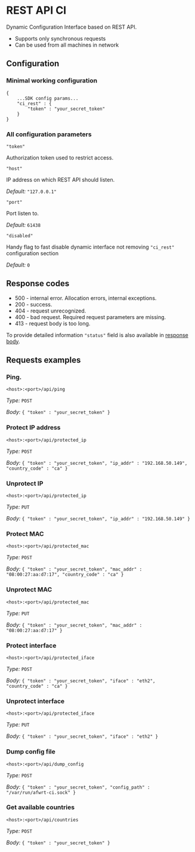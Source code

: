 # REST API CI

Dynamic Configuration Interface based on REST API.

* Supports only synchronous requests
* Can be used from all machines in network

## Configuration

### Minimal working configuration

```text
{
    ...SDK config params...
    "ci_rest" : {
        "token" : "your_secret_token"
    }
}
```

### All configuration parameters

```text
"token"
```

Authorization token used to restrict access.

```text
"host"
```

IP address on which REST API should listen. 

_Default:_ `"127.0.0.1"`

```text
"port"
```

Port listen to. 

_Default:_ `61438`

```text
"disabled"
```

Handy flag to fast disable dynamic interface not removing `"ci_rest"` configuration section 

_Default:_ `0`

## Response codes

* 500 - internal error. Allocation errors, internal exceptions.
* 200 - success.
* 404 - request unrecognized.
* 400 - bad request. Required request parameters are missing. 
* 413 - request body is too long.

To provide detailed information `"status"` field is also available in [response body](./#responses).

## Requests examples

### Ping. 

```text
<host>:<port>/api/ping
```

_Type:_ `POST` 

_Body:_ `{ "token" : "your_secret_token" }`

### Protect IP address 

```text
<host>:<port>/api/protected_ip
```

_Type:_ `POST` 

_Body:_ `{ "token" : "your_secret_token", "ip_addr" : "192.168.50.149", "country_code" : "ca" }`

### Unprotect IP

```text
<host>:<port>/api/protected_ip
```

_Type:_ `PUT`

_Body:_ `{ "token" : "your_secret_token", "ip_addr" : "192.168.50.149" }`

### Protect MAC

```text
<host>:<port>/api/protected_mac
```

_Type:_ `POST`

_Body:_ `{ "token" : "your_secret_token", "mac_addr" : "08:00:27:aa:d7:17", "country_code" : "ca" }`

### Unprotect MAC

```text
<host>:<port>/api/protected_mac
```

_Type:_ `PUT`

_Body:_ `{ "token" : "your_secret_token", "mac_addr" : "08:00:27:aa:d7:17" }`

### Protect interface

```text
<host>:<port>/api/protected_iface
```

_Type:_ `POST`

_Body:_ `{ "token" : "your_secret_token", "iface" : "eth2", "country_code" : "ca" }`

### Unprotect interface

```text
<host>:<port>/api/protected_iface
```

_Type:_ `PUT`

_Body:_ `{ "token" : "your_secret_token", "iface" : "eth2" }`

### Dump config file

```text
<host>:<port>/api/dump_config
```

_Type:_ `POST`

_Body:_ `{ "token" : "your_secret_token", "config_path" : "/var/run/afwrt-ci.sock" }`

### Get available countries

```text
<host>:<port>/api/countries
```

_Type:_ `POST`

_Body:_ `{ "token" : "your_secret_token" }`

